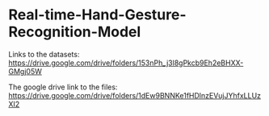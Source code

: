 # Real-time-Hand-Gesture-Recognition-Model


Links to the datasets:
https://drive.google.com/drive/folders/153nPh_j3l8gPkcb9Eh2eBHXX-GMgj05W


The google drive link to the files:
https://drive.google.com/drive/folders/1dEw9BNNKe1fHDlnzEVujJYhfxLLUzXI2
